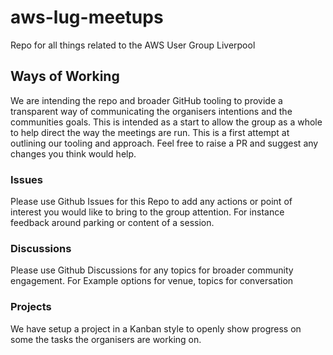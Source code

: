 # aws-lug-meetups
Repo for all things related to the AWS User Group Liverpool

## Ways of Working
We are intending the repo and broader GitHub tooling to provide a transparent way of communicating the organisers intentions and the communities goals. This is intended as a start to allow the group as a whole to help direct the way the meetings are run. 
This is a first attempt at outlining our tooling and approach. Feel free to raise a PR and suggest any changes you think would help.

### Issues

Please use Github Issues for this Repo to add any actions or point of interest you would like to bring to the group attention. For instance feedback around parking or content of a session.

### Discussions 

Please use Github Discussions for any topics for broader community engagement. For Example options for venue, topics for conversation 

### Projects

We have setup a project in a Kanban style to openly show progress on some the tasks the organisers are working on. 
